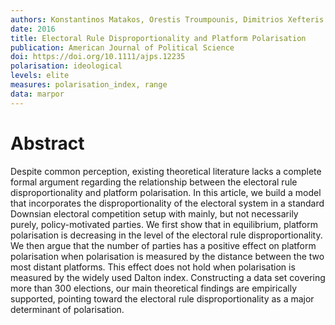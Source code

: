 ```yaml
---
authors: Konstantinos Matakos, Orestis Troumpounis, Dimitrios Xefteris
date: 2016
title: Electoral Rule Disproportionality and Platform Polarisation
publication: American Journal of Political Science
doi: https://doi.org/10.1111/ajps.12235
polarisation: ideological
levels: elite
measures: polarisation_index, range
data: marpor
---
```


# Abstract
Despite common perception, existing theoretical literature lacks a complete formal argument regarding the relationship between the electoral rule disproportionality and platform polarisation. In this article, we build a model that incorporates the disproportionality of the electoral system in a standard Downsian electoral competition setup with mainly, but not necessarily purely, policy-motivated parties. We first show that in equilibrium, platform polarisation is decreasing in the level of the electoral rule disproportionality. We then argue that the number of parties has a positive effect on platform polarisation when polarisation is measured by the distance between the two most distant platforms. This effect does not hold when polarisation is measured by the widely used Dalton index. Constructing a data set covering more than 300 elections, our main theoretical findings are empirically supported, pointing toward the electoral rule disproportionality as a major determinant of polarisation.
